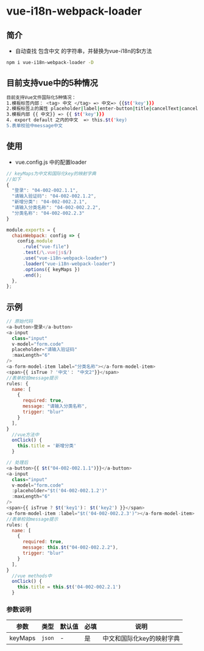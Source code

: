 # vue-i18n-webpack-loader

## 简介
- 自动查找 包含中文 的字符串，并替换为vue-i18n的$t方法


```bash
npm i vue-i18n-webpack-loader -D
```
## 目前支持vue中的5种情况
```bash
目前支持Vue文件国际化5种情况：
1.模板标签内部： <tag> 中文 </tag> => 中文=> {{$t('key')}}
2.模板标签上的属性 placeholder|label|enter-button|title|cancelText|cancel-text|okText|ok-text="中文" => :xxx="$t(key)"
3.模板内部 {{ 中文}} => {{ $t('key')}}
4. export default 之内的中文  => this.$t('key)
5.表单校验中message中文
```

## 使用

- vue.config.js 中的配置loader

```js
// keyMaps为中文和国际化key的映射字典
//如下
{
  "登录": "04-002-002.1.1",
  "请输入验证码": "04-002-002.1.2",
  "新增分类": "04-002-002.2.1",
  "请输入分类名称": "04-002-002.2.2",
  "分类名称": "04-002-002.2.3"
}

module.exports = {
  chainWebpack: config => {
    config.module
      .rule("vue-file")
      .test(/\.vue|js$/)
      .use("vue-i18n-webpack-loader")
      .loader("vue-i18n-webpack-loader")
      .options({ keyMaps })
      .end();
  },
};
```
## 示例
```js
// 原始代码
<a-button>登录</a-button>
<a-input
  class="input"
  v-model="form.code"
  placeholder="请输入验证码"
  :maxLength="6"
/>
<a-form-model-item label="分类名称"></a-form-model-item>
<span>{{ isTrue ? '中文'： "中文2"}}</span>
//表单校验message提示
rules: {
  name: [
    {
      required: true,
      message: "请输入分类名称",
      trigger: "blur"
    }
  ],
}
  //vue方法中
  onClick() {
    this.title = '新增分类'
  }
```
```js
// 处理后
<a-button>{{ $t("04-002-002.1.1")}}</a-button>
<a-input
  class="input"
  v-model="form.code"
  :placeholder="$t('04-002-002.1.2')"
  :maxLength="6"
/>
<span>{{ isTrue ? $t('key1')： $t('key2') }}</span>
<a-form-model-item :label="$t('04-002-002.2.3')"></a-form-model-item>
//表单校验message提示
rules: {
  name: [
    {
      required: true,
      message: this.$t("04-002-002.2.2"),
      trigger: "blur"
    }
  ],
}
  //vue methods中
  onClick() {
    this.title = this.$t('04-002-002.2.1')
  }
```

### 参数说明

| 参数 | 类型 | 默认值 | 必填 | 说明 |
| ---------   | --------- | --------- | --------- | --------- |
| keyMaps      | `json` | - | 是 | 中文和国际化key的映射字典 |